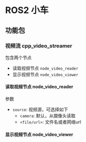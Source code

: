 # ROS2 小车

## 功能包
### 视频流 cpp_video_streamer

包含两个节点 
- 读取视频节点 `node_video_reader`
- 显示视频节点 `node_video_viewer`

#### 读取视频节点 node_video_reader
参数
- `source`: 视频源，可选择如下
  - `camera`: 默认，从摄像头读取
  - `<file/url>`:  文件名或者网络url
#### 显示视频节点 node_video_viewer
